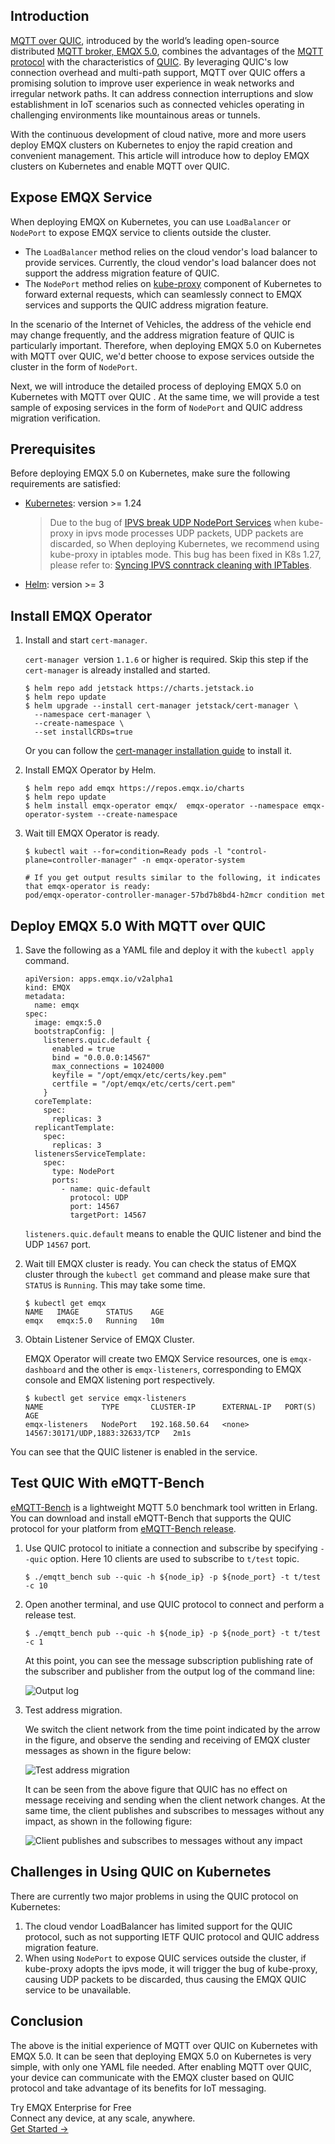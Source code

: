 ## Introduction

[MQTT over QUIC](https://www.emqx.com/en/blog/getting-started-with-mqtt-over-quic-from-scratch), introduced by the world’s leading open-source distributed [MQTT broker, EMQX 5.0](https://www.emqx.io/), combines the advantages of the [MQTT protocol](https://www.emqx.com/en/blog/the-easiest-guide-to-getting-started-with-mqtt) with the characteristics of [QUIC](https://www.emqx.com/en/blog/quic-protocol-the-features-use-cases-and-impact-for-iot-iov). By leveraging QUIC's low connection overhead and multi-path support, MQTT over QUIC offers a promising solution to improve user experience in weak networks and irregular network paths. It can address connection interruptions and slow establishment in IoT scenarios such as connected vehicles operating in challenging environments like mountainous areas or tunnels.

With the continuous development of cloud native, more and more users deploy EMQX clusters on Kubernetes to enjoy the rapid creation and convenient management. This article will introduce how to deploy EMQX clusters on Kubernetes and enable MQTT over QUIC.

## Expose EMQX Service

When deploying EMQX on Kubernetes, you can use `LoadBalancer` or `NodePort` to expose EMQX service to clients outside the cluster. 

- The `LoadBalancer` method relies on the cloud vendor's load balancer to provide services. Currently, the cloud vendor's load balancer does not support the address migration feature of QUIC. 
- The `NodePort` method relies on [kube-proxy](https://kubernetes.io/docs/reference/command-line-tools-reference/kube-proxy/) component of Kubernetes to forward external requests, which can seamlessly connect to EMQX services and supports the QUIC address migration feature. 

In the scenario of the Internet of Vehicles, the address of the vehicle end may change frequently, and the address migration feature of QUIC is particularly important. Therefore, when deploying EMQX 5.0 on Kubernetes with MQTT over QUIC, we'd better choose to expose services outside the cluster in the form of `NodePort`. 

Next, we will introduce the detailed process of deploying EMQX 5.0 on Kubernetes with MQTT over QUIC . At the same time, we will provide a test sample of exposing services in the form of `NodePort` and QUIC address migration verification.

## Prerequisites

Before deploying EMQX 5.0 on Kubernetes, make sure the following requirements are satisfied:

- [Kubernetes](https://kubernetes.io/docs/concepts/overview/): version >= 1.24

  >Due to the bug of [IPVS break UDP NodePort Services](https://github.com/kubernetes/kubernetes/issues/113802) when kube-proxy in ipvs mode processes UDP packets, UDP packets are discarded, so When deploying Kubernetes, we recommend using kube-proxy in iptables mode. This bug has been fixed in K8s 1.27, please refer to: [Syncing IPVS conntrack cleaning with IPTables](https://github.com/kubernetes/kubernetes/pull/116171).

- [Helm](https://helm.sh/): version >= 3

## Install EMQX Operator

1. Install and start `cert-manager`.

   `cert-manager `version `1.1.6`  or higher is required. Skip this step if the  `cert-manager`  is already installed and started.

   ```
   $ helm repo add jetstack https://charts.jetstack.io
   $ helm repo update
   $ helm upgrade --install cert-manager jetstack/cert-manager \
     --namespace cert-manager \
     --create-namespace \
     --set installCRDs=true
   ```

   Or you can follow the [cert-manager installation guide](https://cert-manager.io/docs/installation/) to install it.

2. Install EMQX Operator by Helm.

   ```
   $ helm repo add emqx https://repos.emqx.io/charts
   $ helm repo update
   $ helm install emqx-operator emqx/  emqx-operator --namespace emqx-operator-system --create-namespace
   ```

3. Wait till EMQX Operator is ready.

   ```
   $ kubectl wait --for=condition=Ready pods -l "control-plane=controller-manager" -n emqx-operator-system
   
   # If you get output results similar to the following, it indicates that emqx-operator is ready:
   pod/emqx-operator-controller-manager-57bd7b8bd4-h2mcr condition met
   ```

## Deploy EMQX 5.0 With MQTT over QUIC

1. Save the following as a YAML file and deploy it with the `kubectl apply` command.

   ```
   apiVersion: apps.emqx.io/v2alpha1
   kind: EMQX
   metadata:
     name: emqx
   spec:
     image: emqx:5.0
     bootstrapConfig: |
       listeners.quic.default {
         enabled = true 
         bind = "0.0.0.0:14567"
         max_connections = 1024000
         keyfile = "/opt/emqx/etc/certs/key.pem"
         certfile = "/opt/emqx/etc/certs/cert.pem"
       }
     coreTemplate:
       spec:
         replicas: 3
     replicantTemplate:
       spec:
         replicas: 3
     listenersServiceTemplate:
       spec:
         type: NodePort
         ports:
           - name: quic-default 
             protocol: UDP
             port: 14567
             targetPort: 14567
   ```

   `listeners.quic.default` means to enable the QUIC listener and bind the UDP `14567` port.

2. Wait till EMQX cluster is ready. You can check the status of EMQX cluster through the `kubectl get` command and please make sure that `STATUS` is `Running`. This may take some time.

   ```
   $ kubectl get emqx
   NAME   IMAGE      STATUS    AGE
   emqx   emqx:5.0   Running   10m
   ```

3. Obtain Listener Service of EMQX Cluster.

   EMQX Operator will create two EMQX Service resources, one is `emqx-dashboard` and the other is `emqx-listeners`, corresponding to EMQX console and EMQX listening port respectively.

   ```
   $ kubectl get service emqx-listeners 
   NAME             TYPE       CLUSTER-IP      EXTERNAL-IP   PORT(S)                          AGE
   emqx-listeners   NodePort   192.168.50.64   <none>        14567:30171/UDP,1883:32633/TCP   2m1s
   ```

You can see that the QUIC listener is enabled in the service.

## Test QUIC With eMQTT-Bench

[eMQTT-Bench](https://github.com/emqx/emqtt-bench) is a lightweight MQTT 5.0 benchmark tool written in Erlang. You can download and install eMQTT-Bench that supports the QUIC protocol for your platform from [eMQTT-Bench release](https://github.com/emqx/emqtt-bench/releases).

1. Use QUIC protocol to initiate a connection and subscribe by specifying `--quic` option. Here 10 clients are used to subscribe to `t/test` topic.

   ```
   $ ./emqtt_bench sub --quic -h ${node_ip} -p ${node_port} -t t/test -c 10
   ```

2. Open another terminal, and use QUIC protocol to connect and perform a release test.

   ```
   $ ./emqtt_bench pub --quic -h ${node_ip} -p ${node_port} -t t/test -c 1
   ```

   At this point, you can see the message subscription publishing rate of the subscriber and publisher from the output log of the command line:

   ![Output log](https://assets.emqx.com/images/a6d187493b4bafe9f353f99b010ad6a6.png)

3. Test address migration.

   We switch the client network from the time point indicated by the arrow in the figure, and observe the sending and receiving of EMQX cluster messages as shown in the figure below:

   ![Test address migration](https://assets.emqx.com/images/6bb1a933e1dbea73d22c78df8cc9e2cf.png)

   It can be seen from the above figure that QUIC has no effect on message receiving and sending when the client network changes. At the same time, the client publishes and subscribes to messages without any impact, as shown in the following figure:

   ![Client publishes and subscribes to messages without any impact](https://assets.emqx.com/images/664a3d614b513e0032071ad9f7d245d7.png)

## Challenges in Using QUIC on Kubernetes

There are currently two major problems in using the QUIC protocol on Kubernetes: 

1. The cloud vendor LoadBalancer has limited support for the QUIC protocol, such as not supporting IETF QUIC protocol and QUIC address migration feature.
2. When using `NodePort` to expose QUIC services outside the cluster, if kube-proxy adopts the ipvs mode, it will trigger the bug of kube-proxy, causing UDP packets to be discarded, thus causing the EMQX QUIC service to be unavailable.

## Conclusion

The above is the initial experience of MQTT over QUIC on Kubernetes with EMQX 5.0. It can be seen that deploying EMQX 5.0 on Kubernetes is very simple, with only one YAML file needed. After enabling MQTT over QUIC, your device can communicate with the EMQX cluster based on QUIC protocol and take advantage of its benefits for IoT messaging.



<section class="promotion">
    <div>
        Try EMQX Enterprise for Free
      <div class="is-size-14 is-text-normal has-text-weight-normal">Connect any device, at any scale, anywhere.</div>
    </div>
    <a href="https://www.emqx.com/en/try?product=enterprise" class="button is-gradient px-5">Get Started →</a>
</section>
